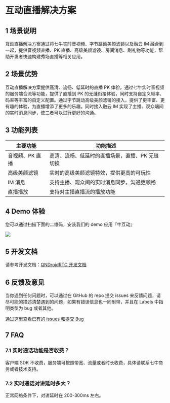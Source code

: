 # 互动直播解决方案
## 1 场景说明
互动直播解决方案通过将七牛实时音视频、字节跳动美颜滤镜以及融云 IM 融合到一起，提供音视频直播、PK 直播、高级美颜滤镜、房间消息、刷礼物等功能，帮助开发者快速构建秀场直播等相关应用。

## 2 场景优势
互动直播解决方案提供高清、流畅、低延时的直播 PK 体验，通过七牛实时音视频的服务端合流等功能，提供了直播到 PK 的无缝衔接体验，同时支持自定义帧率、码率等丰富的自定义配置。通过字节跳动高级美颜滤镜的接入，提供了更丰富、更有趣的体验，为直播增添了更多的乐趣。同时接入融云 IM 实现了主播、观众端间的实时消息同步，使二者可以进行更好的沟通。

## 3 功能列表
| 主要功能 | 功能描述 |
|------- | --------|
| 音视频、PK 直播 | 高清、流畅、低延时的直播场景，直播、PK 无缝切换 |
| 高级美颜滤镜 | 实时的高级美颜滤镜特效，提供更高的可玩性 |
| IM 消息 | 支持主播、观众间的实时消息同步，沟通更顺畅 |
| 直播播放 | 支持对主播直播流的播放功能 |

## 4 Demo 体验
您可以通过扫描下面的二维码，安装我们的 demo 应用『牛互动』

![](https://docs.qnsdk.com/QNDroidRTCLiveDemo.png)

## 5 开发文档
请参考开发文档：[QNDroidRTC 开发文档](https://doc.qnsdk.com/rtn/android)

## 6 反馈及意见
当你遇到任何问题时，可以通过在 GitHub 的 repo 提交 issues 来反馈问题，请尽可能的描述清楚遇到的问题，如果有错误信息也一同附带，并且在 Labels 中指明类型为 bug 或者其他。

[通过这里查看已有的 issues 和提交 Bug](https://github.com/pili-engineering/QNRTC-android/issues)

## 7 FAQ
### 7.1 实时通话功能是否收费？
客户端 SDK 不收费，服务端可按照带宽、流量或者时长收费，具体请联系七牛商务或者技术支持。

### 7.2 实时通话对讲延时多大？
正常网络条件下，对讲延时在 200-300ms 左右。
